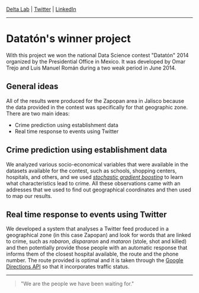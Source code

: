 
[Delta Lab](https://links.deltalab.ai/website) | [Twitter](https://links.deltalab.ai/twitter) | [LinkedIn](https://links.deltalab.ai/linkedin)

---

# Datatón's winner project

With this project we won the national Data Science contest "Datatón" 2014
organized by the Presidential Office in Mexico. It was developed by Omar Trejo
and Luis Manuel Román during a two weak period in June 2014.


## General ideas

All of the results were produced for the Zapopan area in Jalisco because the
data provided in the contest was specifically for that geographic zone. There
are two main ideas:

- Crime prediction using establishment data
- Real time response to events using Twitter

## Crime prediction using establishment data

We analyzed various socio-economical variables that were available in the
datasets available for the contest, such as schools, shopping centers,
hospitals, and others, and we used [_stochastic gradient
boosting_](https://en.wikipedia.org/wiki/Gradient_boosting) to learn what
characteristics lead to crime. All these observations came with an addresses
that we used to find out geographical coordinates and then used to map our
results.

## Real time response to events using Twitter

We developed a system that analyses a Twitter feed produced in a geographical
zone (in this case Zapopan) and look for words that are linked to crime, such as
_robaron_, _dispararon_ and _mataron_ (stole, shot and killed) and then
potentially provide those people with an automatic response that informs them of
the closest hospital available, the route and the phone number. The route
provided is optimal and it is taken through the [Google Directions
API](https://developers.google.com/maps/documentation/directions/) so that it
incorporates traffic status.

---

> "We are the people we have been waiting for."

